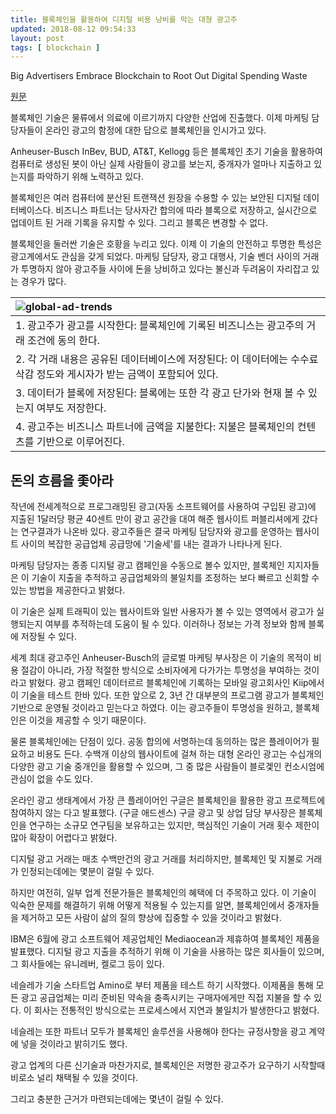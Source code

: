 ```yaml
---
title: 블록체인을 활용하여 디지털 비용 낭비를 막는 대형 광고주
updated: 2018-08-12 09:54:33
layout: post
tags: [ blockchain ]
---
```


Big Advertisers Embrace Blockchain to Root Out Digital Spending Waste

[원문](https://www.wsj.com/articles/big-advertisers-embrace-blockchain-to-root-out-digital-spending-waste-1531396800)

블록체인 기술은 물류에서 의료에 이르기까지 다양한 산업에 진출했다. 이제 마케팅 담당자들이 온라인 광고의 함정에 대한 답으로 블록체인을 인시가고 있다.

Anheuser-Busch InBev, BUD, AT&T, Kellogg 등은 블록체인 초기 기술을 활용하여 컴퓨터로 생성된 봇이 아닌 실제 사람들이 광고를 보는지, 중개자가 얼마나 지출하고 있는지를 파악하기 위해 노력하고 있다.

블록체인은 여러 컴퓨터에 분산된 트랜잭션 원장을 수용할 수 있는 보안된 디지털 데이터베이스다. 비즈니스 파트너는 당사자간 합의에 따라 블록으로 저장하고, 실시간으로 업데이트 된 거래 기록을 유지할 수 있다. 그리고 블록은 변경할 수 없다.

블록체인을 둘러싼 기술은 호황을 누리고 있다. 이제 이 기술의 안전하고 투명한 특성은 광고계에서도 관심을 갖게 되었다. 마케팅 담당자, 광고 대행사, 기술 벤더 사이의 거래가 투명하지 않아 광고주들 사이에 돈을 낭비하고 있다는 불신과 두려움이 자리잡고 있는 경우가 많다.

|![global-ad-trends](/images/2018/08/global-ad-trends.png)|
|:-|
| 1.  광고주가 광고를 시작한다: 블록체인에 기록된 비즈니스는 광고주의 거래 조건에 동의 한다. |
| 2. 각 거래 내용은 공유된 데이터베이스에 저장된다: 이 데이터에는 수수료 삭감 정도와 게시자가 받는 금액이 포함되어 있다.  |
| 3. 데이터가 블록에 저장된다: 블록에는 또한 각 광고 단가와 현재 볼 수 있는지 여부도 저장한다. |
| 4. 광고주는 비즈니스 파트너에 금액을 지불한다: 지불은 블록체인의 컨텐츠를 기반으로 이루어진다. |

## 돈의 흐름을 좇아라

작년에 전세계적으로 프로그래밍된 광고(자동 소프트웨어를 사용하여 구입된 광고)에 지출된 1달러당 평균 40센트 만이 광고 공간을 대여 해준 웹사이트 퍼블리셔에게 갔다는 연구결과가 나온바 있다. 광고주들은 결국 마케팅 담당자와 광고를 운영하는 웹사이트 사이의 복잡한 공급업체 공급망에 '기술세'를 내는 결과가 나타나게 된다.

마케팅 담당자는 종종 디지털 광고 캠페인을 수동으로 볼수 있지만, 블록체인 지지자들은 이 기술이 지출을 추적하고 공급업체와의 불일치를 조정하는 보다 빠르고 신회할 수 있는 방법을 제공한다고 밝혔다. 

이 기술은 실제 트래픽이 있는 웹사이트와 일반 사용자가 볼 수 있는 영역에서 광고가 실행되는지 여부를 추적하는데 도움이 될 수 있다. 이러하나 정보는 가격 정보와 함께 블록에 저장될 수 있다.

세계 최대 광고주인 Anheuser-Busch의 글로벌 마케팅 부사장은 이 기술의 목적이 비용 절감이 아니라, 가장 적절한 방식으로 소비자에게 다가가는 투명성을 부여하는 것이라고 밝혔다. 광고 캠페인 데이터르르 블록체인에 기록하는 모바일 광고회사인 Kiip에서 이 기술을 테스트 한바 있다. 또한 앞으로 2, 3년 간 대부분의 프로그램 광고가 블록체인 기반으로 운영될 것이라고 믿는다고 하였다. 이는 광고주들이 투명성을 원하고, 블록체인은 이것을 제공할 수 잇기 때문이다.

물론 블록체인에는 단점이 있다. 공동 합의에 서명하는데 동의하는 많은 플레이어가 필요하고 비용도 든다. 수백개 이상의 웹사이트에 걸쳐 하는 대형 온라인 광고는 수십개의 다양한 광고 기술 중개인을 활용할 수 있으며, 그 중 많은 사람들이 블로겣인 컨소시엄에 관심이 없을 수도 있다. 

온라인 광고 생태계에서 가장 큰 플레이어인 구글은 블록체인을 활용한 광고 프로젝트에 참여하지 않는 다고 발표했다. (구글 애드센스) 구글 광고 및 상업 담당 부사장은 블록체인을 연구하는 소규모 연구팀을 보유하고는 있지만, 핵심적인 기술이 거래 횟수 제한이 많아 확장이 어렵다고 밝혔다.

디지털 광고 거래는 매초 수백만건의 광고 거래를 처리하지만, 블록체인 및 지불로 거래가 인정되는데에는 몇분이 걸릴 수 있다.

하지만 여전히, 일부 업계 전문가들은 블록체인의 혜택에 더 주목하고 있다. 이 기술이 익숙한 문제를 해결하기 위해 어떻게 적용될 수 있는지를 알면, 블록체인에서 중개자들을 제거하고 모든 사람이 삶의 질의 향상에 집중할 수 있을 것이라고 밝혔다.

IBM은 6월에 광고 소프트웨어 제공업체인 Mediaocean과 제휴하여 블록체인 제품을 발표했다. 디지털 광고 지출을 추적하기 위해 이 기술을 사용하는 많은 회사들이 있으며, 그 회사들에는 유니레버, 켈로그 등이 있다.

네슬레가 기술 스타트업 Amino로 부터 제품을 테스트 하기 시작했다. 이제품을 통해 모든 광고 공급업체는 미리 준비된 약속을 충족시키는 구매자에게만 직접 지불을 할 수 있다. 이 회사는 전통적인 방식으로는 프로세스에서 지연과 불일치가 발생한다고 밝혔다.

네슬레는 또한 파트너 모두가 블록체인 솔루션을 사용해야 한다는 규정사항을 광고 계약에 넣을 것이라고 밝히기도 했다.

광고 업계의 다른 신기술과 마찬가지로, 블록체인은 저명한 광고주가 요구하기 시작할때 비로소 널리 채택될 수 있을 것이다.

그리고 충분한 근거가 마련되는데에는 몇년이 걸릴 수 있다. 